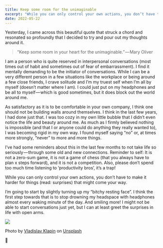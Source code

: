 ```yaml
---
title: Keep some room for the unimaginable
excerpt: "While you can only control your own actions, you don’t have to make it harder for things (read: surprises) that might come your way."
date: 2022-05-22
---
```


Yesterday, I came across this beautiful quote that struck a chord and resonated so profoundly that I decided to try and pour out my thoughts around it.

> “Keep some room in your heart for the unimaginable.” — Mary Oliver

I am a person who is quite reserved in interpersonal conversations (most times out of habit and sometimes out of fear of embarrassment). I find it mentally demanding to be the initiator of conversations. While I can be a very different person in a few situations like the workplace or being around a few close friends, I crave solitude and I’m my truest self when I’m all by myself (doesn’t matter where I am). I could just put on my headphones and be all to myself — which is good sometimes, but it does block out the world around me.

As satisfactory as it is to be comfortable in your own company, I think one should not be building walls around themselves. I think in the last few years, I had done just that. I was too cozy in my own little bubble that I didn’t even notice the life and beauty around me. As much as I firmly believed nothing is impossible (and that I or anyone could do anything they really wanted to), I was becoming rigid in my own way. I found myself saying “no” or, at times more strongly, “never” to more and more things.

I’ve had some reminders about this in the last few months to not take life so seriously — through some old and new connections. Reminder to self: It is not a zero-sum game, it is not a game of chess (that you always have to plan x steps forward), and it is not a competition. Also, please don’t spend too much time listening to ‘productivity bros’, it’s a trap!

While you can only control your own actions, you don’t have to make it harder for things (read: surprises) that might come your way.

I’m going to start by slightly turning up my “bitchy resting face”. I think the first step towards that is to stop drowning my headspace with headphones almost every waking minute of the day. And smiling more! I might not be able to start conversations just yet, but I can at least greet the surprises in life with open arms.

![](https://cdn-images-1.medium.com/max/800/1*cB2k_0F_RCkBLf4G5F-rHQ.jpeg)

Photo by [Vladislav Klapin](https://unsplash.com/@lemonvlad?utm_source=unsplash&utm_medium=referral&utm_content=creditCopyText) on [Unsplash](https://unsplash.com/s/photos/smiley?utm_source=unsplash&utm_medium=referral&utm_content=creditCopyText)

🙂
